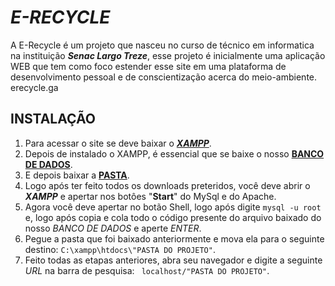 # **_E-RECYCLE_**

A E-Recycle é um projeto que nasceu no curso de técnico em informatica na instituição **_Senac Largo Treze_**, esse projeto é inicialmente uma aplicação WEB que tem como foco estender esse site em uma plataforma de desenvolvimento pessoal e de conscientização acerca do meio-ambiente.
erecycle.ga

## **INSTALAÇÃO**

1. Para acessar o site se deve baixar o [**_XAMPP_**](https://www.apachefriends.org/pt_br/index.html).
1. Depois de instalado o XAMPP, é essencial que se baixe o nosso [**BANCO DE DADOS**](https://www.dropbox.com/transfer/cap_pid_ft%3AAAAAAB5AeruNFjnc3RsU6fehA7Bm-lLEXcNrsSyS142F8DZ8Ceej0IM). 
1. E depois baixar a [**PASTA**](https://www.dropbox.com/transfer/cap_pid_ft%3AAAAAAEpG0zZWFqf5qGBqCH-3LekYK5UChQZMTdkKpF-H9slzDtAHrwA).
1. Logo após ter feito todos os downloads preteridos, você deve abrir o **_XAMPP_** e apertar nos botôes "**Start**" do MySql e do Apache.
1. Agora você deve apertar no botão Shell, logo após digite ``` mysql -u root ``` e, logo após copia e cola todo o código presente do arquivo baixado do nosso _BANCO DE DADOS_ e aperte _ENTER_.
1. Pegue a pasta que foi baixado anteriormente e mova ela para o seguinte destino: ``` C:\xampp\htdocs\"PASTA DO PROJETO" ```.
1. Feito todas as etapas anteriores, abra seu navegador e digite a seguinte _URL_ na barra de pesquisa: ``` localhost/"PASTA DO PROJETO"```.
